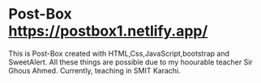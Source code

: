 # Post-Box https://postbox1.netlify.app/
This is Post-Box created with HTML,Css,JavaScript,bootstrap and SweetAlert.
All these things are possible due to my hoourable teacher Sir Ghous Ahmed.
Currently, teaching in SMIT Karachi.
